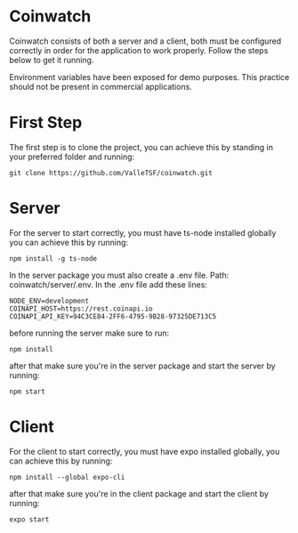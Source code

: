 # Coinwatch 

Coinwatch consists of both a server and a client, both must be configured correctly in order
for the application to work properly. Follow the steps below to get it running.

Environment variables have been exposed for demo purposes. This practice should not be present in commercial applications.

# First Step
The first step is to clone the project, you can achieve this by standing in your preferred folder and running:
```
git clone https://github.com/ValleTSF/coinwatch.git
```

# Server
For the server to start correctly, you must have ts-node installed globally you can achieve this by running:
```
npm install -g ts-node
```
In the server package you must also create a .env file. Path: coinwatch/server/.env.
In the .env file add these lines:
```
NODE_ENV=development
COINAPI_HOST=https://rest.coinapi.io
COINAPI_API_KEY=94C3CE84-2FF6-4795-9B28-97325DE713C5
```

before running the server make sure to run:
```
npm install
```

after that make sure you're in the server package and start the server by running:
```
npm start
```


# Client
For the client to start correctly, you must have expo installed globally, you can achieve this by running:
```
npm install --global expo-cli
```
after that make sure you're in the client package and start the client by running:
```
expo start
```

